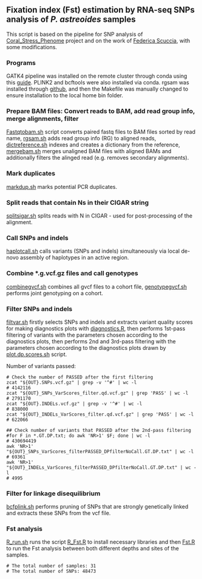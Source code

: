 ## Fixation index (Fst) estimation by RNA-seq SNPs analysis of _P. astreoides_ samples 

This script is based on the pipeline for SNP analysis of [Coral_Stress_Phenome](https://github.com/hputnam/Coral_Stress_Phenome/tree/main/Genotype_Analysis/Pocillopora_acuta_PacBio_Assembly/RNAseq_short_variant_analysis) project and on the work of [Federica Scuccia](https://github.com/fscucchia/Pastreoides_development_depth/tree/main/SNPs), with some modifications.

### Programs
GATK4 pipeline was installed on the remote cluster through conda using this [guide](https://gatk.broadinstitute.org/hc/en-us/articles/360035889851--How-to-Install-and-use-Conda-for-GATK4). PLINK2 and bcftools were also installed via conda. rgsam was installed through [github](https://github.com/djhshih/rgsam), and then the Makefile was manually changed to ensure installation to the local home bin folder.

### Prepare BAM files: Convert reads to BAM, add read group info, merge alignments, filter 

[Fastqtobam.sh](https://github.com/talimass/Cayman-translocation/blob/main/RNAseq_analysis/Connectivity/fastqtobam.sh) script converts paired fastq files to BAM files sorted by read name, [rgsam.sh](https://github.com/talimass/Cayman-translocation/blob/main/RNAseq_analysis/Connectivity/rgsam.sh) adds read group info (RG) to aligned reads, [dictreference.sh](https://github.com/talimass/Cayman-translocation/blob/main/RNAseq_analysis/Connectivity/dictreference.sh) indexes and creates a dictionary from the reference, [mergebam.sh](https://github.com/talimass/Cayman-translocation/blob/main/RNAseq_analysis/Connectivity/mergebam.sh) merges unaligned BAM files with aligned BAMs and additionally filters the alinged read (e.g. removes secondary alignments). 

### Mark duplicates
[markdup.sh](https://github.com/talimass/Cayman-translocation/blob/main/RNAseq_analysis/Connectivity/markdup.sh) marks potential PCR duplicates.

### Split reads that contain Ns in their CIGAR string 
[splitsigar.sh](https://github.com/talimass/Cayman-translocation/blob/main/RNAseq_analysis/Connectivity/splitsigar.sh) splits reads with N in CIGAR - used for post-processing of the alignment.

### Call SNPs and indels
[haplotcall.sh](https://github.com/talimass/Cayman-translocation/blob/main/RNAseq_analysis/Connectivity/haplotcall.sh) calls variants (SNPs and indels) simultaneously via local de-novo assembly of haplotypes in an active region. 

### Combine *.g.vcf.gz files and call genotypes
[combinegvcf.sh](https://github.com/talimass/Cayman-translocation/blob/main/RNAseq_analysis/Connectivity/combinegvcf.sh) combines all gvcf files to a cohort file, [genotypegvcf.sh](https://github.com/talimass/Cayman-translocation/blob/main/RNAseq_analysis/Connectivity/genotypegvcf.sh) performs joint genotyping on a cohort. 

### Filter SNPs and indels
[filtvar.sh]() firstly selects SNPs and indels and extracts variant quality scores for making diagnostics plots with [diagnostics.R](https://github.com/talimass/Cayman-translocation/blob/main/RNAseq_analysis/Connectivity/diagnostics.R), then performs 1st-pass filtering of variants with the parameters chosen according to the diagnostics plots, then performs 2nd and 3rd-pass filtering with the parameters chosen according to the diagnostics plots drawn by [plot.dp.scores.sh](https://github.com/talimass/Cayman-translocation/blob/main/RNAseq_analysis/Connectivity/plot.dp.scores.sh) script.   

Number of variants passed:
```
# Check the number of PASSED after the first filtering
zcat "${OUT}.SNPs.vcf.gz" | grep -v '^#' | wc -l
# 4142116
zcat "${OUT}_SNPs_VarScores_filter.qd.vcf.gz" | grep 'PASS' | wc -l
# 2791170
zcat "${OUT}.INDELs.vcf.gz" | grep -v '^#' | wc -l
# 838000
zcat "${OUT}_INDELs_VarScores_filter.qd.vcf.gz" | grep 'PASS' | wc -l
# 622066
```
```
## Check number of variants that PASSED after the 2nd-pass filtering
#for F in *.GT.DP.txt; do awk 'NR>1' $F; done | wc -l
# 430694419
awk 'NR>1' "${OUT}_SNPs_VarScores_filterPASSED_DPfilterNoCall.GT.DP.txt" | wc -l
# 69361
awk 'NR>1' "${OUT}_INDELs_VarScores_filterPASSED_DPfilterNoCall.GT.DP.txt" | wc -l
# 4995
```
### Filter for linkage disequilibrium
[bcfplink.sh](https://github.com/talimass/Cayman-translocation/blob/main/RNAseq_analysis/Connectivity/bcfplink.sh) performs pruning of SNPs that are strongly genetically linked and extracts these SNPs from the vcf file.

### Fst analysis
[R_run.sh](https://github.com/talimass/Cayman-translocation/blob/main/RNAseq_analysis/Connectivity/R_run.sh) runs the script [R_Fst.R](https://github.com/talimass/Cayman-translocation/blob/main/RNAseq_analysis/Connectivity/R_Fst.R) to install necessary libraries and then [Fst.R](https://github.com/talimass/Cayman-translocation/blob/main/RNAseq_analysis/Connectivity/Fst.R) to run the Fst analysis between both different depths and sites of the samples.

```
# The total number of samples: 31 
# The total number of SNPs: 48473
```
